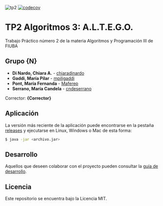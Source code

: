 ![tp2](https://github.com/Maferep/algo3_tp2_ALGOTEG/actions/workflows/build.yml/badge.svg)  [![codecov](https://codecov.io/gh/Maferep/algo3_tp2_ALGOTEG/branch/master/graph/badge.svg)](https://codecov.io/gh/Maferep/algo3_tp2_ALGOTEG)

# TP2 Algoritmos 3: A.L.T.E.G.O.

Trabajo Práctico número 2 de la materia Algoritmos y Programación III de FIUBA

## Grupo {N}

* **Di Nardo, Chiara A.** - [chiaradinardo](https://github.com/chiaradinardo)
* **Gaddi, María Pilar** - [mpiligaddi](https://github.com/mpiligaddi)
* **Pont, María Fernanda** - [Maferep](https://github.com/Maferep)
* **Serrano, María Candela** - [cndeserrano](https://github.com/cndeserrano)

Corrector: **{Corrector}**

## Aplicación

La versión más reciente de la aplicación puede encontrarse en la pestaña [releases](https://github.com/Maferep/algo3_tp2_ALGOTEG/releases/latest) y ejecutarse en Linux, Windows o Mac de esta forma:

```bash
$ java -jar <archivo.jar>
```

## Desarrollo

Aquellos que deseen colaborar con el proyecto pueden consultar la [guía de desarrollo](./docs/Desarrollo.md).

## Licencia

Este repositorio se encuentra bajo la Licencia MIT.


